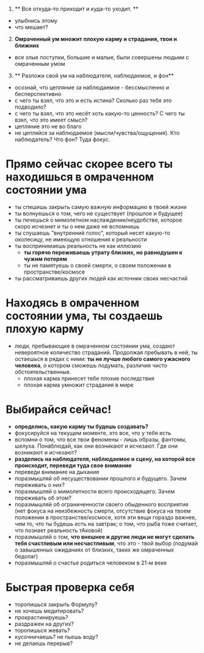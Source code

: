 1. ** Все откуда-то приходит и куда-то уходит. **
  - улыбнись этому
  - что мешает?

2. **Омраченный ум множит плохую карму и страдания, твои и ближних**
  - все злые поступки, большие и малые, были совершены людьми с омраченным умом

3. ** Разложи свой ум на наблюдателя, наблюдаемое, и фон**
  - осознай, что цепляние за наблюдаемое - бессмысленно и бесперспективно
  - с чего ты взял, что это и есть истина? Сколько раз тебя это подводило?
  - с чего ты взял, что это несёт хоть какую-то ценность? С чего ты взял, что это имеет смысл?
  - цепляние это не во благо
  - не цепляйся за наблюдаемое (мысли/чувства/ощущения). Кто наблюдатель? Что фон? Туда фокус.

# Прямо сейчас скорее всего ты находишься в омраченном состоянии ума

  - ты спешишь закрыть самую важную информацию в твоей жизни
  - ты волнуешься о том, чего не существует (прошлое и будущее)
  - ты печешься о мимолетном наслаждении/неудобстве, которое скоро исчезнет и ты о нем даже не вспомнишь
  - ты слушаешь "внутренний голос", который несет какую-то околесицу, не имеющую отношения к реальности
  - ты воспринимаешь реальность не как иллюзию
    - **ты горячо переживаешь утрату близких, но равнодушен к чужим потерям**
    - ты не памятуешь о своей смерти, о своем положении в пространстве/космосе
  - ты рассматриваешь других людей как источник своих несчастий

# Находясь в омраченном состоянии ума, ты создаешь плохую карму

  - люди, пребывающие в омраченном состоянии ума, создают невероятное количество страданий. Продолжая пребывать в ней, ты остаешься в рядах с ними: **ты не лучше любого самого ужасного человека**, о котором сможешь подумать, различия чисто обстоятельственные.
    - плохая карма принесет тебе плохие последствия
    - плохая карма умножит страдания в мире

# Выбирайся сейчас!

  - **определись, какую карму ты будешь создавать?**
  - фокусируйся на текущем моменте, это все, что у тебя есть
  - вспомни о том, что все твои феномены - лишь образы, фантомы, шелуха. Понаблюдай, как они возникают и исчезают. Где они возникают и исчезают?
  - **разделись на наблюдателя, наблюдаемое и сцену, на которой все происходит, переведи туда свое внимание**
  - переведи внимание на дыхание
  - поразмышляй об несуществовании прошлого и будущего. Зачем переживать о них?
  - поразмышляй о мимолетности всего происходящего. Зачем переживать об этом?
  - поразмышляй об ограниченности своего обыденного восприятия (нет фокуса на неизбежность смерти, отсутствие фокуса на твоем положении в пространстве/космосе, хотя эти вещи гораздо важнее, чем то, что ты будешь есть на завтрак; о том, что рыба тоже считает, что познает реальность тАковой)
  - поразмышляй о том, **что внешнее и другие люди не могут сделать тебя счастливым или несчастливым**, что это - твой выбор (подумай о завышенных ожиданиях от близких, таких же омраченных бедолаг)
  - поразмышляй о счастье родиться человеком в 21-м веке

# Быстрая проверка себя

- торопишься закрыть Формулу?
- не хочешь медитировать?
- прокрастинируешь?
- раздражен на других?
- торопишься жевать?
- кусочничаешь? не пьешь воду?
- не делаешь перерыв?